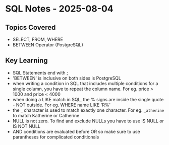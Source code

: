 # SQL Notes - 2025-08-04

## Topics Covered
- SELECT, FROM, WHERE
- BETWEEN Operator (PostgreSQL)

## Key Learning
- SQL Statements end with ;
- 'BETWEEN' is inclusive on both sides is PostgreSQL
- when writing a condition in SQL that includes multiple conditions for a single column, you have to repeat the column name. For eg. price > 1000 and price < 4000
- when doing a LIKE match in SQL, the % signs are inside the single quote - NOT outside. For eg. WHERE name LIKE 'R%'
- the _ character is used to match exactly one character. For eg. `_atherine` to match Katherine or Catherine
- NULL is not zero. To find and exclude NULLs you have to use IS NULL or IS NOT NULL
- AND conditions are evaluated before OR so make sure to use parantheses for complicated conditionals

